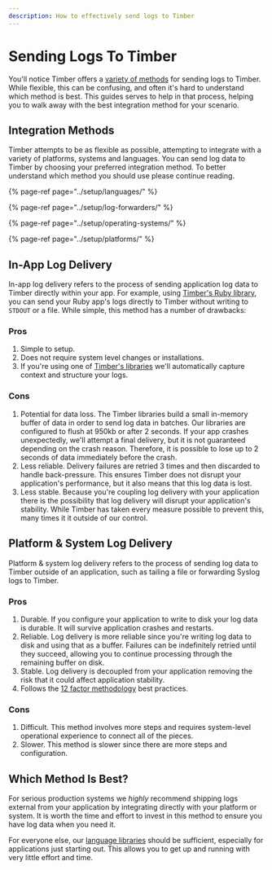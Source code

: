 ```yaml
---
description: How to effectively send logs to Timber
---
```


# Sending Logs To Timber

You'll notice Timber offers a [variety of methods](sending-logs-to-timber.md#integration-methods) for sending logs to Timber. While flexible, this can be confusing, and often it's hard to understand which method is best. This guides serves to help in that process, helping you to walk away with the best integration method for your scenario.

## Integration Methods

Timber attempts to be as flexible as possible, attempting to integrate with a variety of platforms, systems and languages. You can send log data to Timber by choosing your preferred integration method. To better understand which method you should use please continue reading.

{% page-ref page="../setup/languages/" %}

{% page-ref page="../setup/log-forwarders/" %}

{% page-ref page="../setup/operating-systems/" %}

{% page-ref page="../setup/platforms/" %}

## In-App Log Delivery

In-app log delivery refers to the process of sending application log data to Timber directly within your app. For example, using [Timber's Ruby library](../setup/languages/ruby.md), you can send your Ruby app's logs directly to Timber without writing to `STDOUT` or a file. While simple, this method has a number of drawbacks:

### Pros

1. Simple to setup.
2. Does not require system level changes or installations.
3. If you're using one of [Timber's libraries](../setup/languages/) we'll automatically capture context and structure your logs.

### Cons

1. Potential for data loss. The Timber libraries build a small in-memory buffer of data in order to send log data in batches. Our libraries are configured to flush at 950kb or after 2 seconds. If your app crashes unexpectedly, we'll attempt a final delivery, but it is not guaranteed depending on the crash reason. Therefore, it is possible to lose up to 2 seconds of data immediately before the crash.
2. Less reliable. Delivery failures are retried 3 times and then discarded to handle back-pressure. This ensures Timber does not disrupt your application's performance, but it also means that this log data is lost.
3. Less stable. Because you're coupling log delivery with your application there is the possibility that log delivery will disrupt your application's stability. While Timber has taken every measure possible to prevent this, many times it it outside of our control.

## Platform & System Log Delivery

Platform & system log delivery refers to the process of sending log data to Timber outside of an application, such as tailing a file or forwarding Syslog logs to Timber.

### Pros

1. Durable. If you configure your application to write to disk your log data is durable. It will survive application crashes and restarts.
2. Reliable. Log delivery is more reliable since you're writing log data to disk and using that as a buffer. Failures can be indefinitely retried until they succeed, allowing you to continue processing through the remaining buffer on disk.
3. Stable. Log delivery is decoupled from your application removing the risk that it could affect application stability.
4. Follows the [12 factor methodology](https://12factor.net/) best practices.

### Cons

1. Difficult. This method involves more steps and requires system-level operational experience to connect all of the pieces.
2. Slower. This method is slower since there are more steps and configuration.

## Which Method Is Best?

For serious production systems we _highly_ recommend shipping logs external from your application by integrating directly with your platform or system. It is worth the time and effort to invest in this method to ensure you have log data when you need it.

For everyone else, our [language libraries](../setup/languages/) should be sufficient, especially for applications just starting out. This allows you to get up and running with very little effort and time.

